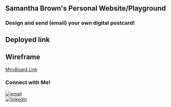 ## Samantha Brown's Personal Website/Playground

### Design and send (email) your own digital postcard! 

## Deployed link 

## Wireframe 

[MiroBoard Link](https://miro.com/app/board/uXjVObTCsCQ=/)

<h3>Connect with Me!</h3> 
<!--  - <a href="https://www.linkedin.com/in/samantha-brown-software-developer/">LinkedIn</a>
 <br/> -->
   <a href="mailto:bro7445@gmail.com"><img alt="email" src="https://img.shields.io/badge/Gmail-D14836?style=for-the-badge&logo=gmail&logoColor=white" /></a>
<div>
<a href="https://www.linkedin.com/in/samantha-brown-software-developer/" target="_blank">
<img src=https://img.shields.io/badge/linkedin-%231E77B5.svg?&style=for-the-badge&logo=linkedin&logoColor=white alt=linkedin style="margin-bottom: 5px;" />
</a>  
</div> 
